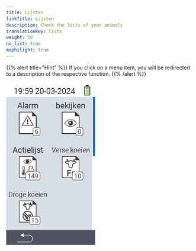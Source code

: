 ```yaml
---
title: Lijsten
linkTitle: Lijsten
description: Check the lists of your animals
translationKey: lists
weight: 50
no_list: true
maphilight: true
---
```

{{% alert title="Hint" %}}
If you click on a menu item, you will be redirected to a description of the respective function.
{{% /alert %}}

<img src="images/lists.png" alt="VitalControl New on farm" title="New on farm" usemap="#workmap" class="maphilight" />

<map name="workmap">
  <area shape="rect" coords="3,40,116,160" alt="Alarmlijsten" title="Check out your alarm list&#10;Mouse click: open documentation" href="/nl/docs/lists/alarm/">
  <area shape="rect" coords="3,160,116,280" alt="Actienlijst" title="Check out your on action list.&#10;Mouse click: open documentation" href="/nl/docs/lists/actions/">
  <area shape="rect" coords="3,280,116,399" alt="Droge koeien" title="Check out your dry cows list&#10;Mouse click: open documentation" href="/nl/docs/lists/dry-cows/">

  <area shape="rect" coords="116,40,230,160" alt="bekijken" title="Check out your on watch list&#10;Mouse click: open documentation" href="/nl/docs/lists/on-watch/">
  <area shape="rect" coords="116,160,230,280" alt="Verse koeien" title="Check out your fresh cows list&#10;Mouse click: open documentation" href="/nl/docs/lists/verse-koeien/">

  <area shape="rect" coords="2,401,115,438" alt="Back" title="Jump back one level" href="/nl/docs/menu/mainmenu/">
</map>
